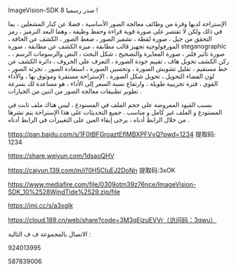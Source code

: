 ImageVision-SDK 8 صدر رسميا ! 

 الإستراحة لديها وفرة من وظائف معالجة الصور الأساسية ، فضلا عن كبار المشغلين ، بما في ذلك ولكن لا تقتصر على صورة قوية قراءة وحفظ وظيفة ، وهما البعد الترميز ، رمز التحقق من جيل ، صورة لقطة ، تشفير الصور ، ضغط الصور ، الكشف عن الحافة ، المورفولوجية تجهيز قالب مطابقة ، ميزة الكشف عن مطابقة ، صورة steganographic ، صورة تأثير فلتر ، صورة المعايرة والتصحيح ، شكل البحث ، النص والرسومات الرسم ، ركن الكشف   تحويل هاف ، تقييم جودة الصورة ، التعرف على الحروف ، دائرة الكشف عن خط مستقيم ، تقليل تشويش الصورة ، وتحسين الصورة ، استعادة الصور ، تجزئة الصور ، لون الفضاء التحويل ، تحويل شكل الصورة ، الإستراحة مستقرة وموثوق بها ، والأداء القوي ، فترة تجريبية طويلة ، وارتفاع نسبة السعر إلى الأداء ، هو مساعدة لك بسرعة تطوير تطبيقات معالجة الصور من اثنين من الخيارات . 
 
 بسبب القيود المفروضة على حجم الملف في المستودع ، ليس هناك ملف ثابت في المستودع و الملف غير كامل و مناسب .   جميع التحديثات على هذا الإستراحة يتم نشرها من خلال الرابط أدناه ، يرجى إبقاء العين على التغييرات في الرابط أدناه .
 
https://pan.baidu.com/s/1F0tBFGroaztEflMBXPFVvQ?pwd=1234 提取码: 1234

https://share.weiyun.com/1dsaoQHV

https://caiyun.139.com/m/i?0H5CIuEJ2DoNn 提取码:3xOK

https://www.mediafire.com/file/0309otm39z76nce/ImageVision-SDK_10%2528WindTide%2529.zip/file

https://jmj.cc/s/a3xglk

https://cloud.189.cn/web/share?code=3M3qEjzuEVVr（访问码：3qwu）

الاتصال بالمجموعة ف ف التالية :

924013995

587839006

